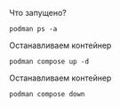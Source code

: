 Что запущено?
```shell
podman ps -a
```

Останавливаем контейнер
```shell
podman compose up -d
```

Останавливаем контейнер
```shell
podman compose down
```